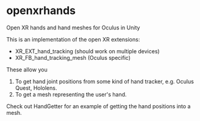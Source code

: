 # openxrhands
Open XR hands and hand meshes for Oculus in Unity

This is an implementation of the open XR extensions:
- XR_EXT_hand_tracking (should work on multiple devices)
- XR_FB_hand_tracking_mesh (Oculus specific) 

These allow you 
1) To get hand joint positions from some kind of hand tracker, e.g. Oculus Quest, Hololens. 
2) To get a mesh representing the user's hand.

Check out HandGetter for an example of getting the hand positions into a mesh.


